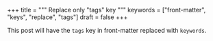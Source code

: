 +++
title = """
  Replace only "tags" key
  """
keywords = ["front-matter", "keys", "replace", "tags"]
draft = false
+++

This post will have the `tags` key in front-matter replaced with
`keywords`.
